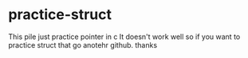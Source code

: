 # practice-struct
This pile just practice pointer in c
It doesn't work well so if you want to practice struct that go anotehr github. thanks
